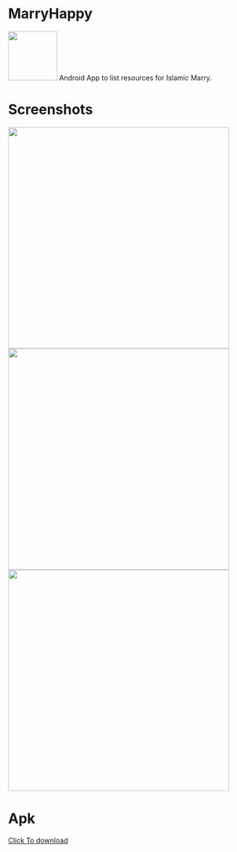 # MarryHappy 
<img src="https://user-images.githubusercontent.com/13488900/97722275-240a2b80-1ad3-11eb-8ca0-88526c5c2d75.png" width="100">
Android App to list resources for Islamic Marry.

# Screenshots

<div>
  
<img src="https://user-images.githubusercontent.com/13488900/98166329-f0bf0680-1eef-11eb-90eb-a9079d050a98.png" height = "450"/>
<img src="https://user-images.githubusercontent.com/13488900/97721924-ba8a1d00-1ad2-11eb-92a1-1a02cdbb98ac.png" height = "450"/>
<img src="https://user-images.githubusercontent.com/13488900/97721908-b6f69600-1ad2-11eb-8ba4-be5a7176b772.png" height = "450"/>


</div>


# Apk 
[Click To download](https://bit.ly/32jn8QW)
